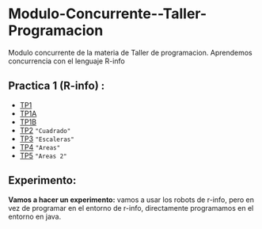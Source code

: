 # Modulo-Concurrente--Taller-Programacion
Modulo concurrente de la materia de Taller de programacion. Aprendemos concurrencia con el lenguaje R-info

## Practica 1 (R-info) :
  - [TP1](./practica1/pr1ej1)  
  - [TP1A](./practica1/pr1ej1A)   
  - [TP1B](./practica1/pr1ej1B)   
  - [TP2](./practica1/pr1ej2)     `"Cuadrado"`   
  - [TP3](./practica1/pr1ej3)     `"Escaleras"`   
  - [TP4](./practica1/pr1ej4)     `"Areas"`   
  - [TP5](./practica1/pr1ej5)     `"Areas 2"`   
  
  
## Experimento:

**Vamos a hacer un experimento:**  vamos a usar los robots de r-info, pero en vez de programar en el entorno de r-info, directamente programamos en el entorno en java.
